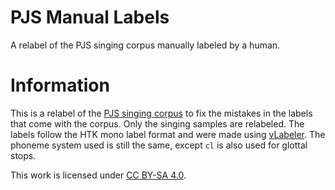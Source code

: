 # PJS Manual Labels
 A relabel of the PJS singing corpus manually labeled by a human.
 
# Information
 This is a relabel of the [PJS singing corpus](https://sites.google.com/site/shinnosuketakamichi/research-topics/pjs_corpus?authuser=0) to fix the mistakes in the labels that come with the corpus. Only the singing samples are relabeled. The labels follow the HTK mono label format and were made using [vLabeler](https://github.com/sdercolin/vlabeler). The phoneme system used is still the same, except `cl` is also used for glottal stops.
 
 This work is licensed under [CC BY-SA 4.0](https://creativecommons.org/licenses/by-sa/4.0/).